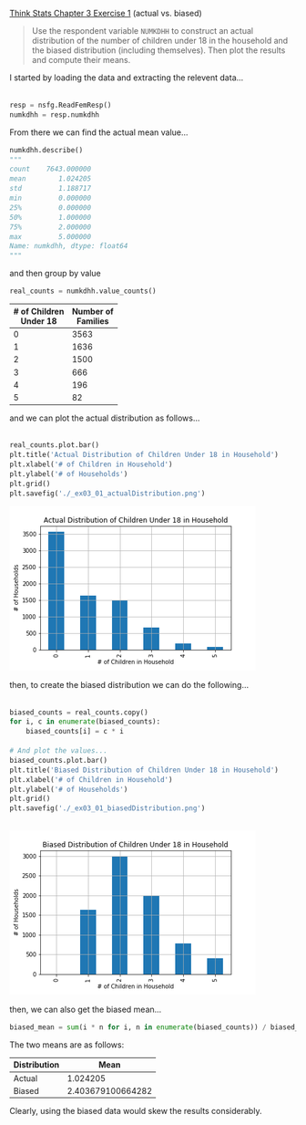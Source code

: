 [Think Stats Chapter 3 Exercise 1](http://greenteapress.com/thinkstats2/html/thinkstats2004.html#toc31) (actual vs. biased)

> Use the respondent variable `NUMKDHH` to construct an actual distribution of the number of children under 18 in the household and the biased distribution (including themselves). Then plot the results and compute their means.


I started by loading the data and extracting the relevent data...

```python

resp = nsfg.ReadFemResp()
numkdhh = resp.numkdhh
```

From there we can find the actual mean value...

```python
numkdhh.describe()
"""
count    7643.000000
mean        1.024205
std         1.188717
min         0.000000
25%         0.000000
50%         1.000000
75%         2.000000
max         5.000000
Name: numkdhh, dtype: float64
"""
```

and then group by value

```python
real_counts = numkdhh.value_counts()
```
| # of Children <br/> Under 18 | Number of <br/> Families |
|--|--|
|0 |3563 |
|1 |1636| 
|2 | 1500|
|3 | 666|
|4 | 196|
|5|  82|

and we can plot the actual distribution as follows...

```python

real_counts.plot.bar()
plt.title('Actual Distribution of Children Under 18 in Household')
plt.xlabel('# of Children in Household')
plt.ylabel('# of Households')
plt.grid()
plt.savefig('./_ex03_01_actualDistribution.png')

```
![actual distribution](./_ex03_01_actualDistribution.png)


then, to create the biased distribution we can do the following...

```python

biased_counts = real_counts.copy()
for i, c in enumerate(biased_counts):
    biased_counts[i] = c * i
    
# And plot the values...
biased_counts.plot.bar()
plt.title('Biased Distribution of Children Under 18 in Household')
plt.xlabel('# of Children in Household')
plt.ylabel('# of Households')
plt.grid()
plt.savefig('./_ex03_01_biasedDistribution.png')
    
```

![actual distribution](./_ex03_01_biasedDistribution.png)

then, we can also get the biased mean...

```python
biased_mean = sum(i * n for i, n in enumerate(biased_counts)) / biased_counts.sum()
```

The two means are as follows:

| Distribution | Mean |
| --- | --- |
| Actual | 1.024205 |
| Biased | 2.403679100664282 |


Clearly, using the biased data would skew the results considerably.




